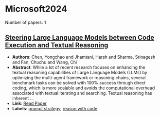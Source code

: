 # Microsoft2024

Number of papers: 1

## [Steering Large Language Models between Code Execution and Textual Reasoning](paper_1.md)
- **Authors**: Chen, Yongchao and Jhamtani, Harsh and Sharma, Srinagesh and Fan, Chuchu and Wang, Chi
- **Abstract**: While a lot of recent research focuses on enhancing the textual reasoning capabilities of Large Language Models (LLMs) by optimizing the multi-agent framework or reasoning chains, several benchmark tasks can be solved with 100% success through direct coding, which is more scalable and avoids the computational overhead associated with textual iterating and searching. Textual reasoning has inherent ...
- **Link**: [Read Paper](https://arxiv.org/pdf/2410.03524)
- **Labels**: [prompt strategy](../../labels/prompt_strategy.md), [reason with code](../../labels/reason_with_code.md)

